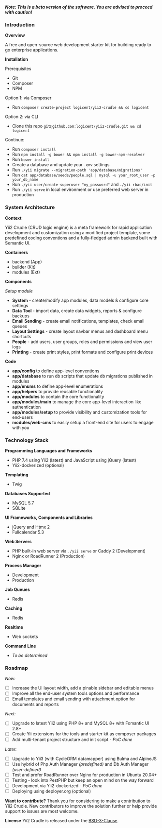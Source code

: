 **_Note: This is a beta version of the software. You are advised to proceed with caution!_**

### Introduction

**Overview**

A free and open-source web development starter kit for building ready to go enterprise applications.

**Installation**

Prerequisites
- Git
- Composer
- NPM

Option 1: via Composer
- Run `composer create-project logicent/yii2-crudle && cd logicent`

Option 2: via CLI
- Clone this repo `git@github.com:logicent/yii2-crudle.git && cd logicent`

Continue:
- Run `composer install`
- Run `npm install -g bower && npm install -g bower-npm-resolver`
- Run `bower install`
- Create a database and update your `.env` settings
- Run `./yii migrate --migration-path 'app/database/migrations'`
- Run `cat app/database/seeds/people.sql | mysql -u your_root_user -p your_db_name`
- Run `./yii user/create-superuser "my_password"` and `./yii rbac/init`
- Run `./yii serve` in local environment or use preferred web server in production

### System Architecture

**Context**

Yii2 Crudle (CRUD logic engine) is a meta framework for rapid application development and customization using a modified project template, some predefined coding conventions and a fully-fledged admin backend built with Semantic UI.

**Containers**
- backend   (App)
- builder   (Kit)
- modules   (Ext)

**Components**

_Setup module_

- **System** - create/modify app modules, data models & configure core settings
- **Data Tool** - import data, create data widgets, reports & configure backups
- **Email Sending** - create email notifications, templates, check email queues
- **Layout Settings** - create layout navbar menus and dashboard menu shortcuts
- **People** - add users, user groups, roles and permissions and view user logs
- **Printing** - create print styles, print formats and configure print devices

**Code**
- **app/config** to define app-level conventions
- **app/database** to run db scripts that update db migrations published in modules
- **app/enums** to define app-level enumerations
- **app/helpers** to provide reusable functionality
- **app/modules** to contain the core functionality
- **app/modules/main** to manage the core app-level interaction like authentication
- **app/modules/setup** to provide visibility and customization tools for end-users
- **modules/web-cms** to easily setup a front-end site for users to engage with you

### Technology Stack
**Programming Languages and Frameworks**
- PHP 7.4 using Yii2 (latest) and JavaScript using jQuery (latest)
- Yii2-dockerized (optional)

**Templating**
- Twig

**Databases Supported**
- MySQL 5.7
- SQLite

**UI Frameworks, Components and Libraries**
- jQuery and Htmx 2
- Fullcalendar 5.3

**Web Servers**
- PHP built-in web server via `./yii serve` or Caddy 2 (Development)
- Nginx or RoadRunner 2 (Production)

**Process Manager**
- Development
- Production

**Job Queues**
- Redis

**Caching**
- Redis

**Realtime**
- Web sockets

**Command Line**
- _To be determined_

### Roadmap
_Now:_
- [ ] Increase the UI layout width, add a pinable sidebar and editable menus
- [ ] Improve all the end-user system tools options and performance
- [ ] Email templates and email sending with attachment option for documents and reports

_Next:_
- [ ] Upgrade to latest Yii2 using PHP 8+ and MySQL 8+ with Fomantic UI 2.8+
- [ ] Create Yii extensions for the tools and starter kit as composer packages
- [ ] Add multi-tenant project structure and init script - _PoC done_

_Later:_
- [ ] Upgrade to Yii3 (with CycleORM datamapper) using Bulma and AlpineJS
- [ ] Use hybrid of Php Auth Manager _(predefined)_ and Db Auth Manager _(user-defined)_
- [ ] Test and prefer RoadRunner over Nginx for production in Ubuntu 20.04+
- [ ] Testing - look into PestPHP but keep an open mind on the way forward
- [ ] Development via Yii2-dockerized - _PoC done_
- [ ] Deploying using deployer.org (optional)

**Want to contribute?**
Thank you for considering to make a contribution to Yii2 Crudle.
New contributors to improve the solution further or help provide support to issues are most welcome.

**License**
Yii2 Crudle is released under the [BSD-3-Clause](https://opensource.org/licenses/BSD-3-Clause).